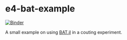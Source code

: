 # e4-bat-example
[![Binder](https://mybinder.org/badge_logo.svg)](https://mybinder.org/v2/gh/salvolc/e4-bat-example/master)

A small example on using [BAT.jl](https://github.com/bat/BAT.jl) in a couting experiment.
